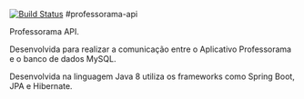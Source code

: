 [![Build Status](https://travis-ci.org/AndersonFerrigo/professorama-api.svg?branch=master)](https://travis-ci.org/AndersonFerrigo/professorama-api)
#professorama-api

Professorama API.

Desenvolvida para realizar a comunicação entre o Aplicativo Professorama e o banco de dados MySQL.

Desenvolvida na linguagem Java 8 utiliza os frameworks como Spring Boot, JPA e Hibernate.
